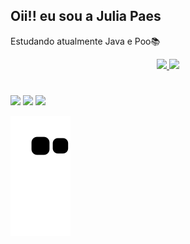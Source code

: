 ## Oii!! eu sou a Julia Paes
Estudando atualmente Java e Poo📚
<div align="center">
  <a href="https://github.com/juliapaes">
  <img height="190em" src="https://github-readme-stats.vercel.app/api?username=juliapaes&show_icons=true&theme=dracula&include_all_commits=true&count_private=true"/>
  <img height="190em" src="https://github-readme-stats.vercel.app/api/top-langs/?username=juliapaes&layout=compact&langs_count=7&theme=dracula"/>
</div>
       
  
#
  <div>
    <a href="https://instagram.com/juliapaees_" target="_blank"><img src="https://img.shields.io/badge/-Instagram-%23E4405F?style=for-the-badge&logo=instagram&logoColor=white" target="_blank"></a>
     <a href="https://www.linkedin.com/in/julia-paes-pinheiro-529a11214/" target="_blank"><img src="https://img.shields.io/badge/-LinkedIn-%230077B5?style=for-the-badge&logo=linkedin&logoColor=white" target="_blank"></a> 
    <a href="mailto: jpaespinheiro@gmail.com" target="_blank"><img src="https://img.shields.io/badge/Gmail-D14836?style=for-the-badge&logo=gmail&logoColor=white" target="_blank"></a> 
       
  </div>

  ![Snake animation](https://github.com/juliapaes/juliapaes/blob/output/github-contribution-grid-snake.svg)
